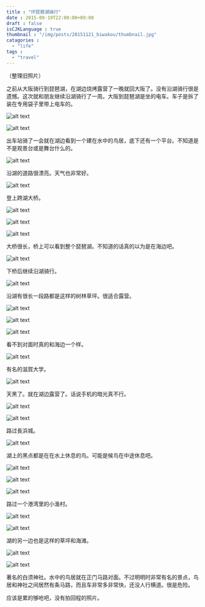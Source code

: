 ```yaml
---
title : "环琵琶湖骑行"
date : 2015-09-19T22:00:00+09:00
draft : false
isCJKLanguage : true
thumbnail : "/img/posts/20151121_biwakou/thumbnail.jpg"
catagories :
  - "life"
tags :
  - "travel"
---
```


（整理旧照片）

之前从大阪骑行到琵琶湖，在湖边烧烤露营了一晚就回大阪了。没有沿湖骑行很是遗憾。这次就和朋友继续沿湖骑行了一周。大阪到琵琶湖是坐的电车。车子是拆了装在专用袋子里带上电车的。

![alt text](/img/posts/20151121_biwakou/P_20151121_123114_HDR.jpg)

![alt text](/img/posts/20151121_biwakou/P_20151121_123137_HDR.jpg)

出车站骑了一会就在湖边看到一个建在水中的鸟居，底下还有一个平台。不知道是不是观景台或是舞台什么的。

![alt text](/img/posts/20151121_biwakou/P_20151121_131143_HDR.jpg)

沿湖的道路很漂亮。天气也非常好。

![alt text](/img/posts/20151121_biwakou/P_20151121_131255_HDR.jpg)

登上跨湖大桥。

![alt text](/img/posts/20151121_biwakou/P_20151121_131540_HDR.jpg)

![alt text](/img/posts/20151121_biwakou/P_20151121_131548_HDR.jpg)

![alt text](/img/posts/20151121_biwakou/P_20151121_131559_HDR.jpg)

大桥很长，桥上可以看到整个琵琶湖。不知道的话真的以为是在海边吧。

![alt text](/img/posts/20151121_biwakou/P_20151121_131950_HDR.jpg)

下桥后继续沿湖骑行。

![alt text](/img/posts/20151121_biwakou/P_20151121_132631_HDR.jpg)

沿湖有很长一段路都是这样的树林草坪。很适合露营。

![alt text](/img/posts/20151121_biwakou/P_20151121_145714_HDR.jpg)

![alt text](/img/posts/20151121_biwakou/P_20151121_145736_HDR.jpg)

![alt text](/img/posts/20151121_biwakou/P_20151121_155139_HDR.jpg)

看不到对面时真的和海边一个样。

![alt text](/img/posts/20151121_biwakou/P_20151121_160505_HDR.jpg)

有名的滋賀大学。

![alt text](/img/posts/20151121_biwakou/P_20151121_171639_LL.jpg)

天黑了。就在湖边露营了。话说手机的暗光真不行。

![alt text](/img/posts/20151121_biwakou/P_20151122_073223_HDR.jpg)

![alt text](/img/posts/20151121_biwakou/P_20151122_073232_HDR.jpg)

路过長浜城。

![alt text](/img/posts/20151121_biwakou/P_20151122_074121_HDR.jpg)

湖上的黑点都是在在水上休息的鸟。可能是候鸟在中途休息吧。

![alt text](/img/posts/20151121_biwakou/P_20151122_091328_HDR.jpg)

![alt text](/img/posts/20151121_biwakou/P_20151122_101254_HDR.jpg)

![alt text](/img/posts/20151121_biwakou/P_20151122_101322_HDR.jpg)

路过一个港湾里的小渔村。

![alt text](/img/posts/20151121_biwakou/P_20151122_105431_HDR.jpg)

![alt text](/img/posts/20151121_biwakou/P_20151122_105440_HDR.jpg)

湖的另一边也是这样的草坪和海滩。

![alt text](/img/posts/20151121_biwakou/P_20151122_132204_HDR.jpg)

![alt text](/img/posts/20151121_biwakou/P_20151122_132229_HDR.jpg)

著名的白须神社。水中的鸟居就在正门马路对面。不过明明时非常有名的景点，鸟居和神社之间居然有条马路，而且车非常多非常快，还没人行横道。很是危险。

应该是累的够呛吧，没有拍回程的照片。
